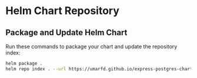 # Helm Chart Repository

## Package and Update Helm Chart

Run these commands to package your chart and update the repository index:

```bash
helm package .
helm repo index . --url https://umarfd.github.io/express-postgres-chart/
